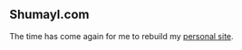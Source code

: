 ## Shumayl.com
The time has come again for me to rebuild my [personal site](https://www.shumayl.com).
